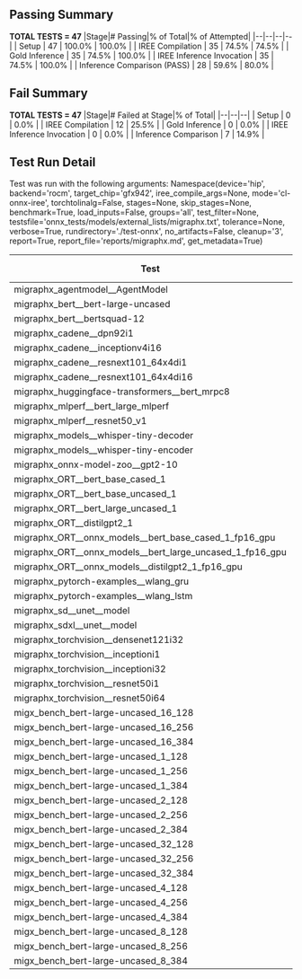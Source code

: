 ## Passing Summary

**TOTAL TESTS = 47**
|Stage|# Passing|% of Total|% of Attempted|
|--|--|--|--|
| Setup | 47 | 100.0% | 100.0% |
| IREE Compilation | 35 | 74.5% | 74.5% |
| Gold Inference | 35 | 74.5% | 100.0% |
| IREE Inference Invocation | 35 | 74.5% | 100.0% |
| Inference Comparison (PASS) | 28 | 59.6% | 80.0% |
## Fail Summary

**TOTAL TESTS = 47**
|Stage|# Failed at Stage|% of Total|
|--|--|--|
| Setup | 0 | 0.0% |
| IREE Compilation | 12 | 25.5% |
| Gold Inference | 0 | 0.0% |
| IREE Inference Invocation | 0 | 0.0% |
| Inference Comparison | 7 | 14.9% |
## Test Run Detail
Test was run with the following arguments:
Namespace(device='hip', backend='rocm', target_chip='gfx942', iree_compile_args=None, mode='cl-onnx-iree', torchtolinalg=False, stages=None, skip_stages=None, benchmark=True, load_inputs=False, groups='all', test_filter=None, testsfile='onnx_tests/models/external_lists/migraphx.txt', tolerance=None, verbose=True, rundirectory='./test-onnx', no_artifacts=False, cleanup='3', report=True, report_file='reports/migraphx.md', get_metadata=True)

| Test | Exit Status | Mean Benchmark Time (ms) | Notes |
|--|--|--|--|
| migraphx_agentmodel__AgentModel | Numerics | 2.0781293907622893 | |
| migraphx_bert__bert-large-uncased | PASS | 19.019452827722507 | |
| migraphx_bert__bertsquad-12 | compilation | None | |
| migraphx_cadene__dpn92i1 | compilation | None | |
| migraphx_cadene__inceptionv4i16 | compilation | None | |
| migraphx_cadene__resnext101_64x4di1 | compilation | None | |
| migraphx_cadene__resnext101_64x4di16 | compilation | None | |
| migraphx_huggingface-transformers__bert_mrpc8 | PASS | 7.195661728894307 | |
| migraphx_mlperf__bert_large_mlperf | Numerics | 26.141787730157375 | |
| migraphx_mlperf__resnet50_v1 | PASS | 4.849850678535765 | |
| migraphx_models__whisper-tiny-decoder | PASS | 45.64621562086459 | |
| migraphx_models__whisper-tiny-encoder | Numerics | 49.938417906459 | |
| migraphx_onnx-model-zoo__gpt2-10 | compilation | None | |
| migraphx_ORT__bert_base_cased_1 | PASS | 110.28229137365189 | |
| migraphx_ORT__bert_base_uncased_1 | PASS | 108.47295847876619 | |
| migraphx_ORT__bert_large_uncased_1 | PASS | 463.0919628543779 | |
| migraphx_ORT__distilgpt2_1 | PASS | 60.5895755903071 | |
| migraphx_ORT__onnx_models__bert_base_cased_1_fp16_gpu | Numerics | 61.33789964246026 | |
| migraphx_ORT__onnx_models__bert_large_uncased_1_fp16_gpu | Numerics | 277.58929609424536 | |
| migraphx_ORT__onnx_models__distilgpt2_1_fp16_gpu | Numerics | 65.040365641471 | |
| migraphx_pytorch-examples__wlang_gru | PASS | 16.935203970235776 | |
| migraphx_pytorch-examples__wlang_lstm | PASS | 8.818314585842312 | |
| migraphx_sd__unet__model | import_model | None | |
| migraphx_sdxl__unet__model | import_model | None | |
| migraphx_torchvision__densenet121i32 | compilation | None | |
| migraphx_torchvision__inceptioni1 | PASS | 4.975008354579777 | |
| migraphx_torchvision__inceptioni32 | compilation | None | |
| migraphx_torchvision__resnet50i1 | compilation | None | |
| migraphx_torchvision__resnet50i64 | compilation | None | |
| migx_bench_bert-large-uncased_16_128 | PASS | 32.459712439132005 | |
| migx_bench_bert-large-uncased_16_256 | PASS | 53.18704426575166 | |
| migx_bench_bert-large-uncased_16_384 | PASS | 69.12342632034172 | |
| migx_bench_bert-large-uncased_1_128 | PASS | 24.15515457695655 | |
| migx_bench_bert-large-uncased_1_256 | PASS | 12.389357441393605 | |
| migx_bench_bert-large-uncased_1_384 | PASS | 19.972324285337383 | |
| migx_bench_bert-large-uncased_2_128 | PASS | 12.911122947028188 | |
| migx_bench_bert-large-uncased_2_256 | PASS | 13.467935196016557 | |
| migx_bench_bert-large-uncased_2_384 | PASS | 20.8325963444533 | |
| migx_bench_bert-large-uncased_32_128 | PASS | 66.11416519929965 | |
| migx_bench_bert-large-uncased_32_256 | Numerics | 97.60841879151052 | |
| migx_bench_bert-large-uncased_32_384 | PASS | 137.11329184783 | |
| migx_bench_bert-large-uncased_4_128 | PASS | 15.123487702019665 | |
| migx_bench_bert-large-uncased_4_256 | PASS | 16.744954289521935 | |
| migx_bench_bert-large-uncased_4_384 | PASS | 25.186533174876658 | |
| migx_bench_bert-large-uncased_8_128 | PASS | 19.00246843427151 | |
| migx_bench_bert-large-uncased_8_256 | PASS | 26.647978528391246 | |
| migx_bench_bert-large-uncased_8_384 | PASS | 38.82846942913063 | |

